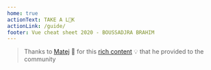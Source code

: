 ```yaml
---
home: true
actionText: TAKE A L👀K
actionLink: /guide/
footer: Vue cheat sheet 2020 - BOUSSADJRA BRAHIM
---
```


 > Thanks to [Matej](https://dekadentno.github.io/) 💪 for this [rich content](https://github.com/dekadentno/vue-cheat-sheet) 💡 that he provided to the community



<style>
.home #main-title{
  color:#650ace;
  text-transform: uppercase;
}
    .home  .action-button{
      background-color:#7700ff!important;
      border-radius:46px;

    }
    .home .feature{
          box-shadow: 0 0 10px #ddd;
    padding: 10px;
    border-radius: 5px;
    min-height: 148px;
    }
</style>
